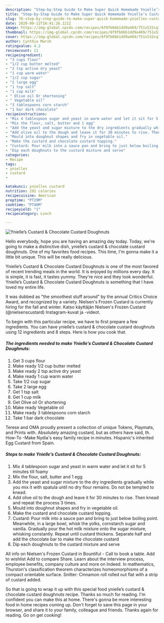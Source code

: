 ```yaml
---
description: "Step-by-Step Guide to Make Super Quick Homemade Ynielle’s Custard &amp;amp; Chocolate Custard Doughnuts"
title: "Step-by-Step Guide to Make Super Quick Homemade Ynielle’s Custard &amp;amp; Chocolate Custard Doughnuts"
slug: 76-step-by-step-guide-to-make-super-quick-homemade-ynielles-custard-and-amp-chocolate-custard-doughnuts
date: 2020-09-12T16:41:26.121Z
image: https://img-global.cpcdn.com/recipes/6f9fb6bb1dd9a469/751x532cq70/ynielles-custard-chocolate-custard-doughnuts-recipe-main-photo.jpg
thumbnail: https://img-global.cpcdn.com/recipes/6f9fb6bb1dd9a469/751x532cq70/ynielles-custard-chocolate-custard-doughnuts-recipe-main-photo.jpg
cover: https://img-global.cpcdn.com/recipes/6f9fb6bb1dd9a469/751x532cq70/ynielles-custard-chocolate-custard-doughnuts-recipe-main-photo.jpg
author: Cynthia Marsh
ratingvalue: 4.2
reviewcount: 11
recipeingredient:
- "3 cups flour"
- "1/2 cup butter melted"
- "2 tsp active dry yeast"
- "1 cup warm water"
- "1/2 cup sugar"
- "2 large egg"
- "1 tsp salt"
- "1 cup milk"
- " Olive oil Or shortening"
- " Vegetable oil"
- "3 tablespoons corn starch"
- "1 bar dark chocolate"
recipeinstructions:
- "Mix 4 tablespoon sugar and yeast in warm water and let it sit for 5 minutes till foamy"
- "Mix the flour, salt, butter and 1 egg"
- "Add the yeast and sugar mixture to the dry ingredients gradually while you mix it with spatula until no dry flour remains. Do not be tempted to knead."
- "Add olive oil to the dough and leave it for 30 minutes to rise. Then knead and repeat the process 3 times."
- "Mould into doughnut shapes and fry in vegetable oil."
- "Make the custard and chocolate custard topping."
- "Custard: Pour milk into a sauce pan and bring to just below boiling point. Meanwhile, in a large bowl, whisk the yolks, cornstarch sugar and vanilla. Gradually pour the hot milk mixture onto the sugar mixture, whisking constantly. Repeat until custard thickens. Separate half and add the chocolate bar to make the chocolate custard"
- "Dip each doughnuts to the custard mixture and serve"
categories:
- Recipe
tags:
- ynielles
- custard
- 

katakunci: ynielles custard  
nutrition: 292 calories
recipecuisine: American
preptime: "PT29M"
cooktime: "PT40M"
recipeyield: "1"
recipecategory: Lunch

---
```



![Ynielle’s Custard &amp; Chocolate Custard Doughnuts](https://img-global.cpcdn.com/recipes/6f9fb6bb1dd9a469/751x532cq70/ynielles-custard-chocolate-custard-doughnuts-recipe-main-photo.jpg)

Hello everybody, hope you are having an amazing day today. Today, we're going to make a distinctive dish, ynielle’s custard &amp; chocolate custard doughnuts. One of my favorites food recipes. This time, I'm gonna make it a little bit unique. This will be really delicious.

Ynielle’s Custard &amp; Chocolate Custard Doughnuts is one of the most favored of recent trending meals in the world. It is enjoyed by millions every day. It is simple, it is fast, it tastes yummy. They're nice and they look wonderful. Ynielle’s Custard &amp; Chocolate Custard Doughnuts is something that I have loved my entire life.

It was dubbed as &#34;the smoothest stuff around&#34; by the annual Critics Choice Award, and recognized by a variety. Nielsen&#39;s Frozen Custard is currently hiring for the fall and winter. Katso käyttäjän Nielsen&#39;s Frozen Custard (@nielsenscustard) Instagram-kuvat ja -videot.


To begin with this particular recipe, we have to first prepare a few ingredients. You can have ynielle’s custard &amp; chocolate custard doughnuts using 12 ingredients and 8 steps. Here is how you cook that.

<!--inarticleads1-->

##### The ingredients needed to make Ynielle’s Custard &amp; Chocolate Custard Doughnuts:

1. Get 3 cups flour
1. Make ready 1/2 cup butter melted
1. Make ready 2 tsp active dry yeast
1. Make ready 1 cup warm water
1. Take 1/2 cup sugar
1. Take 2 large egg
1. Get 1 tsp salt
1. Get 1 cup milk
1. Get  Olive oil Or shortening
1. Make ready  Vegetable oil
1. Make ready 3 tablespoons corn starch
1. Take 1 bar dark chocolate


Terese and OMA proudly present a collection of unique Tokens, Playmats, and Prints with. Absolutely amazing custard, but as others have said, th. How-To -Make Nydia&#39;s easy family recipe in minutes. Hispanic&#39;s inherited Egg Custard from Spain. 

<!--inarticleads2-->

##### Steps to make Ynielle’s Custard &amp; Chocolate Custard Doughnuts:

1. Mix 4 tablespoon sugar and yeast in warm water and let it sit for 5 minutes till foamy
1. Mix the flour, salt, butter and 1 egg
1. Add the yeast and sugar mixture to the dry ingredients gradually while you mix it with spatula until no dry flour remains. Do not be tempted to knead.
1. Add olive oil to the dough and leave it for 30 minutes to rise. Then knead and repeat the process 3 times.
1. Mould into doughnut shapes and fry in vegetable oil.
1. Make the custard and chocolate custard topping.
1. Custard: Pour milk into a sauce pan and bring to just below boiling point. Meanwhile, in a large bowl, whisk the yolks, cornstarch sugar and vanilla. Gradually pour the hot milk mixture onto the sugar mixture, whisking constantly. Repeat until custard thickens. Separate half and add the chocolate bar to make the chocolate custard
1. Dip each doughnuts to the custard mixture and serve


All info on Nielsen&#39;s Frozen Custard in Bountiful - Call to book a table. Add to wishlist Add to compare Share. Learn about the interview process, employee benefits, company culture and more on Indeed. In mathematics, Thurston&#39;s classification theorem characterizes homeomorphisms of a compact orientable surface. Snitter: Cinnamon roll rolled out flat with a strip of custard added. 

So that is going to wrap it up with this special food ynielle’s custard &amp; chocolate custard doughnuts recipe. Thanks so much for reading. I'm confident you can make this at home. There's gonna be more interesting food in home recipes coming up. Don't forget to save this page in your browser, and share it to your family, colleague and friends. Thanks again for reading. Go on get cooking!
